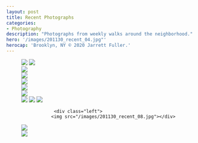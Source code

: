 ```yaml
---
layout: post
title: Recent Photographs
categories:
- Photography
description: "Photographs from weekly walks around the neighborhood."
hero: '/images/201130_recent_04.jpg"'
herocap: 'Brooklyn, NY © 2020 Jarrett Fuller.'
---
```


<figure>

<img src="/images/201130_recent_06.jpg">
<img src="/images/201130_recent_14.jpg">

<div class="left"><img src="/images/201130_recent_01.jpg">
        </div>
<div class="right">
               <img src="/images/201130_recent_12.jpg">
</div>

<img src="/images/201130_recent_13.jpg">

<div class="left">
    <img src="/images/201130_recent_03.jpg"></div>
<div class="right"><img src="/images/201130_recent_10.jpg"></div>

<img src="/images/201130_recent_05.jpg">
<img src="/images/201130_recent_07.jpg">
<img src="/images/201130_recent_09.jpg">

                <div class="left">
               <img src="/images/201130_recent_08.jpg"></div>
<div class="right"><img src="/images/201130_recent_11.jpg"></div>

<img src="/images/201130_recent_02.jpg">

</figure>

